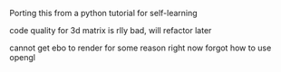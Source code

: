Porting this from a python tutorial for self-learning

code quality for 3d matrix is rlly bad, will refactor later

cannot get ebo to render for some reason right now forgot how to use opengl
